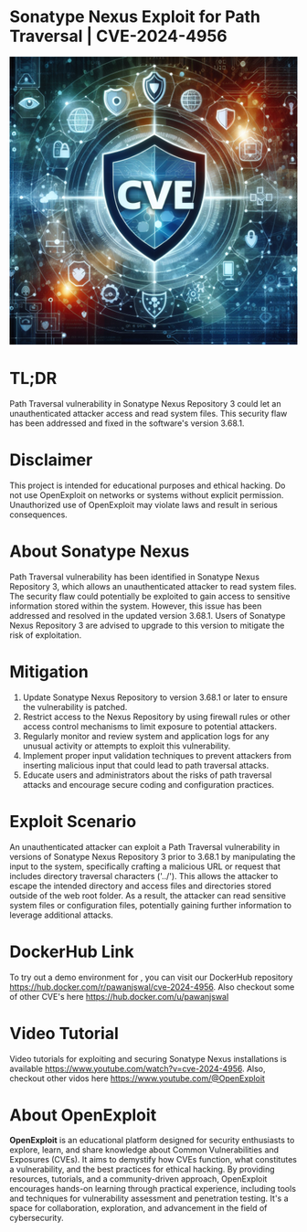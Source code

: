 # Sonatype Nexus Exploit for Path Traversal | CVE-2024-4956
![CVE-2024-4956](https://raw.githubusercontent.com/pawanjswal/pawanjswal.github.io/master/cve-2024-4956/assets/thumbnail.jpg)

# TL;DR
Path Traversal vulnerability in Sonatype Nexus Repository 3 could let an unauthenticated attacker access and read system files. This security flaw has been addressed and fixed in the software's version 3.68.1.

# Disclaimer
This project is intended for educational purposes and ethical hacking. Do not use OpenExploit on networks or systems without explicit permission. Unauthorized use of OpenExploit may violate laws and result in serious consequences.

# About Sonatype Nexus
Path Traversal vulnerability has been identified in Sonatype Nexus Repository 3, which allows an unauthenticated attacker to read system files. The security flaw could potentially be exploited to gain access to sensitive information stored within the system. However, this issue has been addressed and resolved in the updated version 3.68.1. Users of Sonatype Nexus Repository 3 are advised to upgrade to this version to mitigate the risk of exploitation.

# Mitigation
1. Update Sonatype Nexus Repository to version 3.68.1 or later to ensure the vulnerability is patched.
2. Restrict access to the Nexus Repository by using firewall rules or other access control mechanisms to limit exposure to potential attackers.
3. Regularly monitor and review system and application logs for any unusual activity or attempts to exploit this vulnerability.
4. Implement proper input validation techniques to prevent attackers from inserting malicious input that could lead to path traversal attacks.
5. Educate users and administrators about the risks of path traversal attacks and encourage secure coding and configuration practices.

# Exploit Scenario
An unauthenticated attacker can exploit a Path Traversal vulnerability in versions of Sonatype Nexus Repository 3 prior to 3.68.1 by manipulating the input to the system, specifically crafting a malicious URL or request that includes directory traversal characters ('../'). This allows the attacker to escape the intended directory and access files and directories stored outside of the web root folder. As a result, the attacker can read sensitive system files or configuration files, potentially gaining further information to leverage additional attacks.

# DockerHub Link
To try out a demo environment for , you can visit our DockerHub repository https://hub.docker.com/r/pawanjswal/cve-2024-4956. Also checkout some of other CVE's here https://hub.docker.com/u/pawanjswal

# Video Tutorial
Video tutorials for exploiting  and securing Sonatype Nexus installations is available https://www.youtube.com/watch?v=cve-2024-4956. Also, checkout other vidos here https://www.youtube.com/@OpenExploit

# About OpenExploit
**OpenExploit** is an educational platform designed for security enthusiasts to explore, learn, and share knowledge about Common Vulnerabilities and Exposures (CVEs). It aims to demystify how CVEs function, what constitutes a vulnerability, and the best practices for ethical hacking. By providing resources, tutorials, and a community-driven approach, OpenExploit encourages hands-on learning through practical experience, including tools and techniques for vulnerability assessment and penetration testing. It's a space for collaboration, exploration, and advancement in the field of cybersecurity.